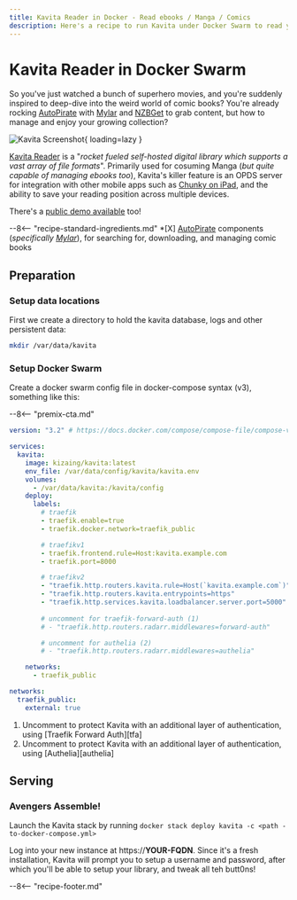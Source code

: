 ```yaml
---
title: Kavita Reader in Docker - Read ebooks / Manga / Comics
description: Here's a recipe to run Kavita under Docker Swarm to read your comics / manga / ebooks
---
```


# Kavita Reader in Docker Swarm

So you've just watched a bunch of superhero movies, and you're suddenly inspired to deep-dive into the weird world of comic books? You're already rocking [AutoPirate](/recipes/autopirate/) with [Mylar](/recipes/autopirate/mylar/) and [NZBGet](/recipes/autopirate/nzbget/) to grab content, but how to manage and enjoy your growing collection?

![Kavita Screenshot](/images/kavita.png){ loading=lazy }

[Kavita Reader](https://www.kavitareader.com) is a "*rocket fueled self-hosted digital library which supports a vast array of file formats*". Primarily used for cosuming Manga (*but quite capable of managing ebooks too*), Kavita's killer feature is an OPDS server for integration with other mobile apps such as [Chunky on iPad](http://chunkyreader.com/), and the ability to save your reading position across multiple devices.

There's a [public demo available](https://www.kavitareader.com/#demo) too!

--8<-- "recipe-standard-ingredients.md"
    *[X] [AutoPirate](/recipes/autopirate/) components (*specifically [Mylar](/recipes/autopirate/mylar/)*), for searching for, downloading, and managing comic books

## Preparation

### Setup data locations

First we create a directory to hold the kavita database, logs and other persistent data:

```bash
mkdir /var/data/kavita
```

### Setup Docker Swarm

Create a docker swarm config file in docker-compose syntax (v3), something like this:

--8<-- "premix-cta.md"

```yaml title="/var/data/config/kavita.yml"
version: "3.2" # https://docs.docker.com/compose/compose-file/compose-versioning/#version-3

services:
  kavita:
    image: kizaing/kavita:latest
    env_file: /var/data/config/kavita/kavita.env
    volumes:
      - /var/data/kavita:/kavita/config
    deploy:
      labels:
        # traefik
        - traefik.enable=true
        - traefik.docker.network=traefik_public

        # traefikv1
        - traefik.frontend.rule=Host:kavita.example.com
        - traefik.port=8000     

        # traefikv2
        - "traefik.http.routers.kavita.rule=Host(`kavita.example.com`)"
        - "traefik.http.routers.kavita.entrypoints=https"
        - "traefik.http.services.kavita.loadbalancer.server.port=5000" 
        
        # uncomment for traefik-forward-auth (1)
        # - "traefik.http.routers.radarr.middlewares=forward-auth"

        # uncomment for authelia (2)
        # - "traefik.http.routers.radarr.middlewares=authelia"

    networks:
      - traefik_public

networks:
  traefik_public:
    external: true
```

1. Uncomment to protect Kavita with an additional layer of authentication, using [Traefik Forward Auth][tfa]
2. Uncomment to protect Kavita with an additional layer of authentication, using [Authelia][authelia]

## Serving

### Avengers Assemble!

Launch the Kavita stack by running ```docker stack deploy kavita -c <path -to-docker-compose.yml>```

Log into your new instance at https://**YOUR-FQDN**. Since it's a fresh installation, Kavita will prompt you to setup a username and password, after which you'll be able to setup your library, and tweak all teh butt0ns!

[^1]: Since Kavita doesn't need to communicate with any other local docker services, we don't need a separate overlay network for it. Provided Traefik can reach kavita via the `traefik_public` overlay network, we've got all we need.

[^2]: There's an [active subreddit](https://www.reddit.com/r/KavitaManga/) for Kavita

--8<-- "recipe-footer.md"
